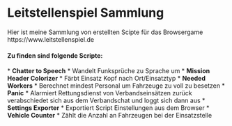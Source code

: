 <h1>Leitstellenspiel Sammlung</h1>
Hier ist meine Sammlung von erstellten Scipte für das Browsergame
https://www.leitstellenspiel.de

<h4>Zu finden sind folgende Scripte:</h3>
* <b>Chatter to Speech</b>
    * Wandelt Funksprüche zu Sprache um
* <b>Mission Header Colorizer</b>
    * Färbt Einsatz Kopf nach Ort/Einsatztyp
* <b>Needed Workers</b>
    * Berechnet mindest Personal um Fahrzeuge zu voll zu besetzen
* <b>Panic</b>
    * Alarmiert Rettungsdienst von Verbandseinsätzen zurück<br>
    verabschiedet sich aus dem Verbandschat und loggt sich dann aus
* <b>Settings Exporter</b>
    * Exportiert Script Einstellungen aus dem Browser
* <b>Vehicle Counter</b>
    * Zählt die Anzahl an Fahrzeugen bei der Einsatzstelle